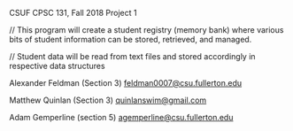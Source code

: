 CSUF CPSC 131, Fall 2018
Project 1


// This program will create a student registry (memory bank) where various bits of student information can be stored, retrieved, and managed.

// Student data will be read from text files and stored accordingly in respective data structures




Alexander Feldman (Section 3) feldman0007@csu.fullerton.edu


Matthew Quinlan (Section 3) quinlanswim@gmail.com


Adam Gemperline (section 5) agemperline@csu.fullerton.edu


